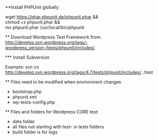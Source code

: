 **Install PHPUnit globally

wget https://phar.phpunit.de/phpunit.phar && \
chmod +x phpunit.phar && \
mv phpunit.phar /usr/local/bin/phpunit

** Download Wordpress Test Framework from:
http://develop.svn.wordpress.org/tags/-wordpress_version-/tests/phpunit/includes/

*** Install Subversion

Example:
svn co http://develop.svn.wordpress.org/tags/4.7/tests/phpunit/includes/ ./test

** Files need to be modified when environment changes
- bootstrap.php
- phpunit.xml
- wp-tests-config.php

** Files and folders for Wordpress CORE test:
- data folder
- all files not starting with test- in tests folders
- build folder is for logs
